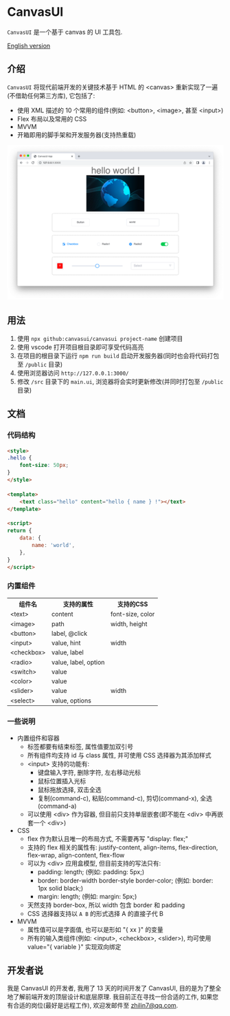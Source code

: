 # CanvasUI
`CanvasUI` 是一个基于 canvas 的 UI 工具包.

[English version](./README.md)


## 介绍
`CanvasUI` 将现代前端开发的关键技术基于 HTML 的 &lt;canvas&gt; 重新实现了一遍(不借助任何第三方库), 它包括了:
- 使用 XML 描述的 10 个常用的组件(例如: &lt;button&gt;, &lt;image&gt;, 甚至 &lt;input&gt;)
- Flex 布局以及常用的 CSS
- MVVM
- 开箱即用的脚手架和开发服务器(支持热重载)
<div style="text-align: center;">
    <img src="./readme.png" style="width: 700px;">
</div>


## 用法
1. 使用 `npx github:canvasui/canvasui project-name` 创建项目
2. 使用 vscode 打开项目根目录即可享受代码高亮
3. 在项目的根目录下运行 `npm run build` 启动开发服务器(同时也会将代码打包至 `/public` 目录)
4. 使用浏览器访问 `http://127.0.0.1:3000/`
5. 修改 `/src` 目录下的 `main.ui`, 浏览器将会实时更新修改(并同时打包至 `/public` 目录)


## 文档
### 代码结构
```html
<style>
.hello {
    font-size: 50px;
}
</style>

<template>
    <text class="hello" content="hello { name } !"></text>
</template>

<script>
return {
    data: {
        name: 'world',
    },
}
</script>
```

### 内置组件
<table>
    <tr><th>组件名</th><th>支持的属性</th><th>支持的CSS</th></tr>
    <tr><td>&lt;text&gt;</td><td>content</td><td>font-size, color</td></tr>
    <tr><td>&lt;image&gt;</td><td>path</td><td>width, height</td></tr>
    <tr><td>&lt;button&gt;</td><td>label, @click</td><td></td></tr>
    <tr><td>&lt;input&gt;</td><td>value, hint</td><td>width</td></tr>
    <tr><td>&lt;checkbox&gt;</td><td>value, label</td><td></td></tr>
    <tr><td>&lt;radio&gt;</td><td>value, label, option</td><td></td></tr>
    <tr><td>&lt;switch&gt;</td><td>value</td><td></td></tr>
    <tr><td>&lt;color&gt;</td><td>value</td><td></td></tr>
    <tr><td>&lt;slider&gt;</td><td>value</td><td>width</td></tr>
    <tr><td>&lt;select&gt;</td><td>value, options</td><td></td></tr>
</table>

### 一些说明
- 内置组件和容器
    - 标签都要有结束标签, 属性值要加双引号
    - 所有组件均支持 id 与 class 属性, 并可使用 CSS 选择器为其添加样式
    - &lt;input&gt; 支持的功能有:
        - 键盘输入字符, 删除字符, 左右移动光标
        - 鼠标位置插入光标
        - 鼠标拖放选择, 双击全选
        - 复制(command-c), 粘贴(command-c), 剪切(command-x), 全选(command-a)
    - 可以使用 &lt;div&gt; 作为容器, 但目前只支持单层嵌套(即不能在 &lt;div&gt; 中再嵌套一个 &lt;div&gt;)
- CSS
    - flex 作为默认且唯一的布局方式, 不需要再写 "display: flex;"
    - 支持的 flex 相关的属性有: justify-content, align-items, flex-direction, flex-wrap, align-content, flex-flow
    - 可以为 &lt;div&gt; 应用盒模型, 但目前支持的写法只有:
        - padding: length; (例如: padding: 5px;)
        - border: border-width border-style border-color; (例如: border: 1px solid black;)
        - margin: length; (例如: margin: 5px;)
    - 天然支持 border-box, 所以 width 包含 border 和 padding
    - CSS 选择器支持以 `A B` 的形式选择 A 的直接子代 B
- MVVM
    - 属性值可以是字面值, 也可以是形如 "{ xx }" 的变量
    - 所有的输入类组件(例如: &lt;input&gt;, &lt;checkbox&gt;, &lt;slider&gt;), 均可使用 value="{ variable }" 实现双向绑定


## 开发者说
我是 CanvasUI 的开发者, 我用了 13 天的时间开发了 CanvasUI, 目的是为了整全地了解前端开发的顶层设计和底层原理. 我目前正在寻找一份合适的工作, 如果您有合适的岗位(最好是远程工作), 欢迎发邮件至 zhilin7@qq.com.
